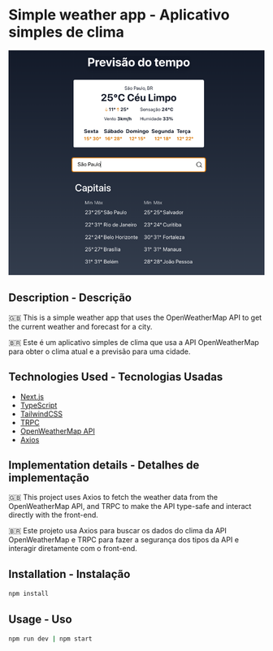 # Simple weather app - Aplicativo simples de clima

![app screenshot](/public/screenshot.png)

## Description - Descrição

:uk: This is a simple weather app that uses the OpenWeatherMap API to get the current weather and forecast for a city.


:brazil: Este é um aplicativo simples de clima que usa a API OpenWeatherMap para obter o clima atual e a previsão para uma cidade.

## Technologies Used - Tecnologias Usadas

- [Next.js](https://nextjs.org)
- [TypeScript](https://www.typescriptlang.org/)
- [TailwindCSS](https://tailwindcss.com)
- [TRPC](https://trpc.io)
- [OpenWeatherMap API](https://openweathermap.org/api)
- [Axios](https://axios-http.com/)

## Implementation details - Detalhes de implementação

:uk: This project uses Axios to fetch the weather data from the OpenWeatherMap API, and TRPC to make the API type-safe and interact directly with the front-end.


:brazil: Este projeto usa Axios para buscar os dados do clima da API OpenWeatherMap e TRPC para fazer a segurança dos tipos da API e interagir diretamente com o front-end.

## Installation - Instalação

```bash
npm install
```

## Usage - Uso

```bash
npm run dev | npm start
```
